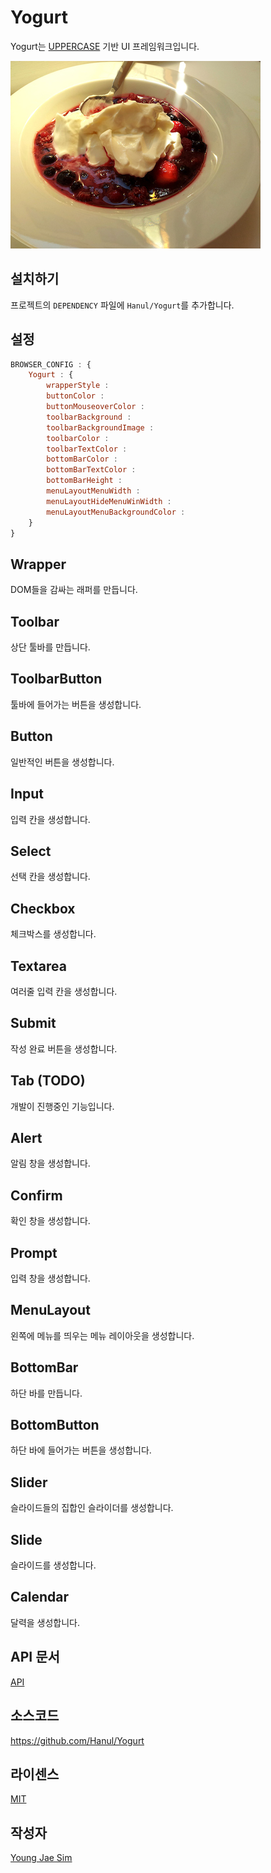 # Yogurt
Yogurt는 [UPPERCASE](http://uppercase.io) 기반 UI 프레임워크입니다.

![ScreenShot](https://raw.githubusercontent.com/Hanul/Yogurt/master/YogurtShowcase/R/yogurt.jpg)

## 설치하기
프로젝트의 `DEPENDENCY` 파일에 `Hanul/Yogurt`를 추가합니다.

## 설정
```javascript
BROWSER_CONFIG : {
	Yogurt : {
		wrapperStyle : 
		buttonColor : 
		buttonMouseoverColor : 
		toolbarBackground : 
		toolbarBackgroundImage : 
		toolbarColor : 
		toolbarTextColor : 
		bottomBarColor : 
		bottomBarTextColor : 
		bottomBarHeight : 
		menuLayoutMenuWidth : 
		menuLayoutHideMenuWinWidth : 
		menuLayoutMenuBackgroundColor : 
	}
}
```

## Wrapper
DOM들을 감싸는 래퍼를 만듭니다.

## Toolbar
상단 툴바를 만듭니다.

## ToolbarButton
툴바에 들어가는 버튼을 생성합니다.

## Button
일반적인 버튼을 생성합니다.

## Input
입력 칸을 생성합니다.

## Select
선택 칸을 생성합니다.

## Checkbox
체크박스를 생성합니다.

## Textarea
여러줄 입력 칸을 생성합니다.

## Submit
작성 완료 버튼을 생성합니다.

## Tab (TODO)
개발이 진행중인 기능입니다.

## Alert
알림 창을 생성합니다.

## Confirm
확인 창을 생성합니다.

## Prompt
입력 창을 생성합니다.

## MenuLayout
왼쪽에 메뉴를 띄우는 메뉴 레이아웃을 생성합니다.

## BottomBar
하단 바를 만듭니다.

## BottomButton
하단 바에 들어가는 버튼을 생성합니다.

## Slider
슬라이드들의 집합인 슬라이더를 생성합니다.

## Slide
슬라이드를 생성합니다.

## Calendar
달력을 생성합니다.

## API 문서
[API](API/README.md)

## 소스코드
https://github.com/Hanul/Yogurt

## 라이센스
[MIT](LICENSE)

## 작성자
[Young Jae Sim](https://github.com/Hanul)